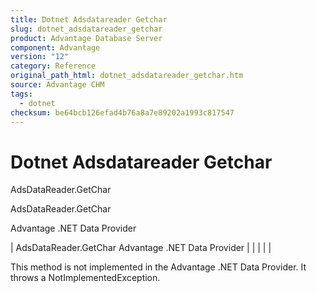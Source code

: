 ```yaml
---
title: Dotnet Adsdatareader Getchar
slug: dotnet_adsdatareader_getchar
product: Advantage Database Server
component: Advantage
version: "12"
category: Reference
original_path_html: dotnet_adsdatareader_getchar.htm
source: Advantage CHM
tags:
  - dotnet
checksum: be64bcb126efad4b76a8a7e89202a1993c817547
---
```


# Dotnet Adsdatareader Getchar

AdsDataReader.GetChar

AdsDataReader.GetChar

Advantage .NET Data Provider

| AdsDataReader.GetChar  Advantage .NET Data Provider |  |  |  |  |

This method is not implemented in the Advantage .NET Data Provider. It throws a NotImplementedException.
